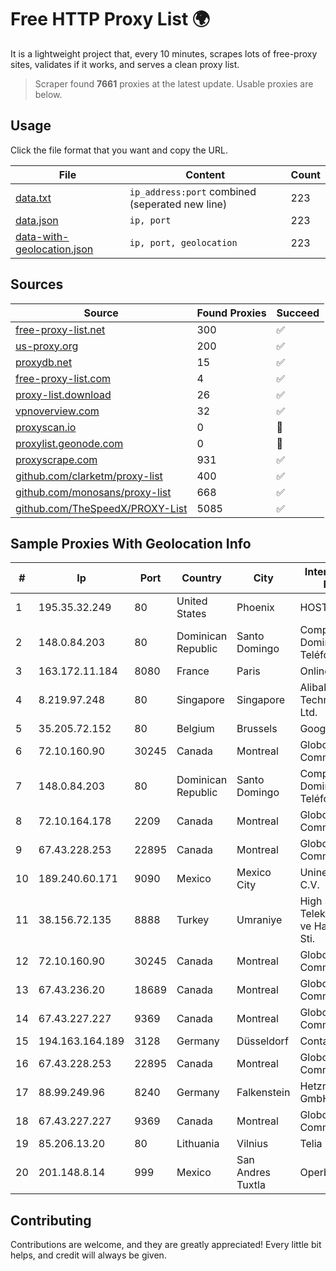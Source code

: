 
# Free HTTP Proxy List 🌍

It is a lightweight project that, every 10 minutes, scrapes lots of free-proxy sites, validates if it works, and serves a clean proxy list.


> Scraper found **7661** proxies at the latest update. Usable proxies are below.

## Usage

Click the file format that you want and copy the URL.


|File|Content|Count|
|----|-------|-----|
|[data.txt](https://raw.githubusercontent.com/themiralay/Proxy-List-World/master/data.txt)|`ip_address:port` combined (seperated new line)|223|
|[data.json](https://raw.githubusercontent.com/themiralay/Proxy-List-World/master/data.json)|`ip, port`|223|
|[data-with-geolocation.json](https://raw.githubusercontent.com/themiralay/Proxy-List-World/master/data-with-geolocation.json)|`ip, port, geolocation`|223|

## Sources

|Source|Found Proxies|Succeed|
|------|-------------|-------|
|[free-proxy-list.net](https://free-proxy-list.net)|300|✅|
|[us-proxy.org](https://www.us-proxy.org)|200|✅|
|[proxydb.net](http://proxydb.net)|15|✅|
|[free-proxy-list.com](https://free-proxy-list.com/?page=&port=&type%5B%5D=http&type%5B%5D=https&up_time=0&search=Search)|4|✅|
|[proxy-list.download](https://www.proxy-list.download/HTTP)|26|✅|
|[vpnoverview.com](https://vpnoverview.com/privacy/anonymous-browsing/free-proxy-servers)|32|✅|
|[proxyscan.io](https://www.proxyscan.io)|0|🚫|
|[proxylist.geonode.com](https://proxylist.geonode.com/api/proxy-list?limit=300&page=1&sort_by=lastChecked&sort_type=desc&protocols=http,https)|0|🚫|
|[proxyscrape.com](https://api.proxyscrape.com/v2/?request=displayproxies&protocol=http&timeout=10000&country=all&ssl=all&anonymity=all)|931|✅|
|[github.com/clarketm/proxy-list](https://raw.githubusercontent.com/clarketm/proxy-list/master/proxy-list-raw.txt)|400|✅|
|[github.com/monosans/proxy-list](https://raw.githubusercontent.com/monosans/proxy-list/main/proxies/http.txt)|668|✅|
|[github.com/TheSpeedX/PROXY-List](https://raw.githubusercontent.com/TheSpeedX/PROXY-List/master/http.txt)|5085|✅|


## Sample Proxies With Geolocation Info

|#|Ip|Port|Country|City|Internet Service Provider|
|-|--|----|-------|----|-------------------------|
|1|195.35.32.249|80|United States|Phoenix|HOSTINGER US|
|2|148.0.84.203|80|Dominican Republic|Santo Domingo|Compañía Dominicana de Teléfonos S. A.|
|3|163.172.11.184|8080|France|Paris|Online S.A.S.|
|4|8.219.97.248|80|Singapore|Singapore|Alibaba (US) Technology Co., Ltd.|
|5|35.205.72.152|80|Belgium|Brussels|Google LLC|
|6|72.10.160.90|30245|Canada|Montreal|GloboTech Communications|
|7|148.0.84.203|80|Dominican Republic|Santo Domingo|Compañía Dominicana de Teléfonos S. A.|
|8|72.10.164.178|2209|Canada|Montreal|GloboTech Communications|
|9|67.43.228.253|22895|Canada|Montreal|GloboTech Communications|
|10|189.240.60.171|9090|Mexico|Mexico City|Uninet S.A. de C.V.|
|11|38.156.72.135|8888|Turkey|Umraniye|High Speed Telekomunikasyon ve Hab. Hiz. Ltd. Sti.|
|12|72.10.160.90|30245|Canada|Montreal|GloboTech Communications|
|13|67.43.236.20|18689|Canada|Montreal|GloboTech Communications|
|14|67.43.227.227|9369|Canada|Montreal|GloboTech Communications|
|15|194.163.164.189|3128|Germany|Düsseldorf|Contabo GmbH|
|16|67.43.228.253|22895|Canada|Montreal|GloboTech Communications|
|17|88.99.249.96|8240|Germany|Falkenstein|Hetzner Online GmbH|
|18|67.43.227.227|9369|Canada|Montreal|GloboTech Communications|
|19|85.206.13.20|80|Lithuania|Vilnius|Telia Lietuva, AB|
|20|201.148.8.14|999|Mexico|San Andres Tuxtla|Operbes|



## Contributing

Contributions are welcome, and they are greatly appreciated! Every
little bit helps, and credit will always be given.

